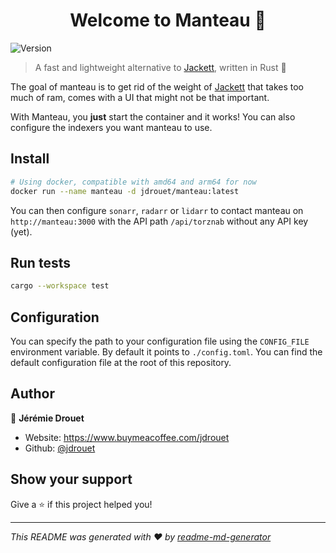 <h1 align="center">Welcome to Manteau 👋</h1>
<p>
  <img alt="Version" src="https://img.shields.io/badge/version-0.1.0-blue.svg?cacheSeconds=2592000" />
</p>

> A fast and lightweight alternative to [Jackett](https://github.com/Jackett/Jackett/), written in Rust 🦀

The goal of manteau is to get rid of the weight of [Jackett](https://github.com/Jackett/Jackett/) that takes too much of ram, comes with a UI that might not be that important.

With Manteau, you **just** start the container and it works! You can also configure the indexers you want manteau to use.

## Install

```sh
# Using docker, compatible with amd64 and arm64 for now
docker run --name manteau -d jdrouet/manteau:latest
```

You can then configure `sonarr`, `radarr` or `lidarr` to contact manteau on `http://manteau:3000` with the API path `/api/torznab` without any API key (yet).

## Run tests

```sh
cargo --workspace test
```

## Configuration

You can specify the path to your configuration file using the `CONFIG_FILE` environment variable. By default it points to `./config.toml`. You can find the default configuration file at the root of this repository.

## Author

👤 **Jérémie Drouet**

- Website: https://www.buymeacoffee.com/jdrouet
- Github: [@jdrouet](https://github.com/jdrouet)

## Show your support

Give a ⭐️ if this project helped you!

---

_This README was generated with ❤️ by [readme-md-generator](https://github.com/kefranabg/readme-md-generator)_
